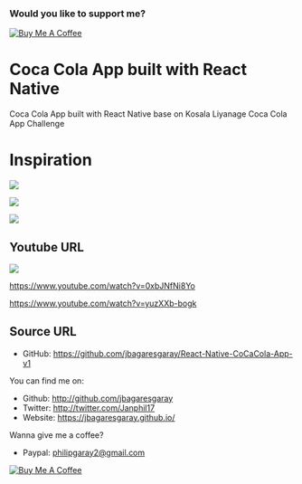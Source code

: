 ### Would you like to support me?

<a href="https://www.buymeacoffee.com/jbagaresgaray" target="_blank"><img src="https://www.buymeacoffee.com/assets/img/custom_images/orange_img.png" alt="Buy Me A Coffee" style="height: auto !important;width: auto !important;" ></a>

# Coca Cola App built with React Native

Coca Cola App built with React Native base on Kosala Liyanage Coca Cola App Challenge


# Inspiration

[![](https://assets.materialup.com/uploads/091af6ed-1d8a-499e-8ba0-673a0ea1ea38/preview.png)](https://www.uplabs.com/posts/coca-cola-app-challenge-e10d746f-ccf7-4729-8164-fa89affb052c)

[![](https://assets.materialup.com/uploads/969d6d9b-3a26-4fff-b5b9-11eb15ba3d53/attachment.png)](https://www.uplabs.com/posts/coca-cola-app-challenge-e10d746f-ccf7-4729-8164-fa89affb052c)

[![](https://assets.materialup.com/uploads/b860e8d0-620f-47c4-b204-dbe6669dd3b0/attachment.png)](https://www.uplabs.com/posts/coca-cola-app-challenge-e10d746f-ccf7-4729-8164-fa89affb052c)

## Youtube URL

[![](video.gif)](https://www.youtube.com/watch?v=0xbJNfNi8Yo)


https://www.youtube.com/watch?v=0xbJNfNi8Yo

https://www.youtube.com/watch?v=yuzXXb-bogk


## Source URL

- GitHub: https://github.com/jbagaresgaray/React-Native-CoCaCola-App-v1



You can find me on:

- Github: http://github.com/jbagaresgaray
- Twitter: http://twitter.com/Janphil17
- Website: https://jbagaresgaray.github.io/

Wanna give me a coffee?

- Paypal: philipgaray2@gmail.com

<a href="https://www.buymeacoffee.com/jbagaresgaray" target="_blank"><img src="https://www.buymeacoffee.com/assets/img/custom_images/orange_img.png" alt="Buy Me A Coffee" style="height: auto !important;width: auto !important;" ></a>
